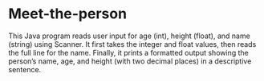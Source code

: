 # Meet-the-person
This Java program reads user input for age (int), height (float), and name (string) using Scanner. It first takes the integer and float values, then reads the full line for the name. Finally, it prints a formatted output showing the person’s name, age, and height (with two decimal places) in a descriptive sentence.
